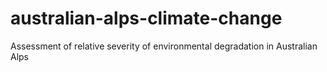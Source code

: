 # australian-alps-climate-change
Assessment of relative severity of environmental degradation in Australian Alps
